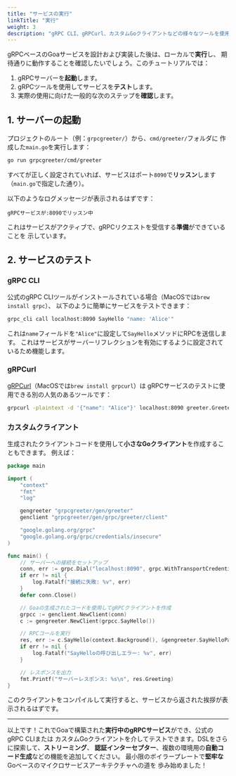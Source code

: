 ```yaml
---
title: "サービスの実行"
linkTitle: "実行"
weight: 3
description: "gRPC CLI、gRPCurl、カスタムGoクライアントなどの様々なツールを使用してGoa gRPCサービスを実行およびテストする方法を、実践的な例と一般的な使用パターンとともに学びます。"
---
```


gRPCベースのGoaサービスを設計および実装した後は、ローカルで**実行**し、
期待通りに動作することを確認したいでしょう。このチュートリアルでは：

1. gRPCサーバーを**起動**します。
2. gRPCツールを使用してサービスを**テスト**します。
3. 実際の使用に向けた一般的な次のステップを**確認**します。

## 1. サーバーの起動

プロジェクトのルート（例：`grpcgreeter/`）から、`cmd/greeter/`フォルダに
作成した`main.go`を実行します：

```bash
go run grpcgreeter/cmd/greeter
```

すべてが正しく設定されていれば、サービスはポート`8090`で**リッスン**します
（`main.go`で指定した通り）。

以下のようなログメッセージが表示されるはずです：

```
gRPCサービスが:8090でリッスン中
```

これはサービスがアクティブで、gRPCリクエストを受信する**準備**ができていることを
示しています。

## 2. サービスのテスト

### gRPC CLI

公式のgRPC CLIツールがインストールされている場合（MacOSでは`brew install grpc`）、
以下のように簡単にサービスをテストできます：

```bash
grpc_cli call localhost:8090 SayHello "name: 'Alice'"
```

これは`name`フィールドを`"Alice"`に設定して`SayHello`メソッドにRPCを送信します。
これはサービスがサーバーリフレクションを有効にするように設定されているため機能します。

### gRPCurl

[gRPCurl](https://github.com/fullstorydev/grpcurl)（MacOSでは`brew install grpcurl`）は
gRPCサービスのテストに使用できる別の人気のあるツールです：

```bash
grpcurl -plaintext -d '{"name": "Alice"}' localhost:8090 greeter.Greeter/SayHello
```

### カスタムクライアント

生成されたクライアントコードを使用して**小さなGoクライアント**を作成することもできます。
例えば：

```go
package main

import (
    "context"
    "fmt"
    "log"

    gengreeter "grpcgreeter/gen/greeter"
    genclient "grpcgreeter/gen/grpc/greeter/client"

    "google.golang.org/grpc"
    "google.golang.org/grpc/credentials/insecure"
)

func main() {
    // サーバーへの接続をセットアップ
    conn, err := grpc.Dial("localhost:8090", grpc.WithTransportCredentials(insecure.NewCredentials()))
    if err != nil {
        log.Fatalf("接続に失敗: %v", err)
    }
    defer conn.Close()

    // Goaの生成されたコードを使用してgRPCクライアントを作成
    grpcc := genclient.NewClient(conn)
    c := gengreeter.NewClient(grpcc.SayHello())

    // RPCコールを実行
    res, err := c.SayHello(context.Background(), &gengreeter.SayHelloPayload{"Alice"})
    if err != nil {
        log.Fatalf("SayHelloの呼び出しエラー: %v", err)
    }

    // レスポンスを出力
    fmt.Printf("サーバーレスポンス: %s\n", res.Greeting)
}
```

このクライアントをコンパイルして実行すると、サービスから返された挨拶が表示されるはずです。

---

以上です！これでGoaで構築された**実行中のgRPCサービス**ができ、公式のgRPC CLIまたは
カスタムGoクライアントを介してテストできます。DSLをさらに探索して、**ストリーミング**、
**認証インターセプター**、複数の環境用の**自動コード生成**などの機能を追加してください。
最小限のボイラープレートで**堅牢な**Goベースのマイクロサービスアーキテクチャへの道を
歩み始めました！ 
